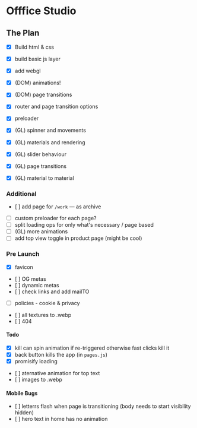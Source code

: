 # Offfice Studio

## The Plan

- [x] Build html & css
- [x] build basic js layer
- [x] add webgl
- [x] (DOM) animations!
- [x] (DOM) page transitions
- [x] router and page transition options
- [x] preloader

- [x] (GL) spinner and movements
- [x] (GL) materials and rendering

- [x] (GL) slider behaviour
- [x] (GL) page transitions

- [x] (GL) material to material

### Additional

- [ ] add page for `/work` — as archive
- [ ] custom preloader for each page?
- [ ] split loading ops for only what's necessary / page based
- [ ] (GL) more animations
- [ ] add top view toggle in product page (might be cool)

### Pre Launch

- [x] favicon
- [ ] OG metas
- [ ] dynamic metas
- [ ] check links and add mailTO
- [ ] policies - cookie & privacy
- [ ] all textures to .webp
- [ ] 404

#### Todo

- [x] kill can spin animation if re-triggered otherwise fast clicks kill it
- [x] back button kills the app (in `pages.js`)
- [x] promisify loading
- [ ] aternative animation for top text
- [ ] images to .webp

#### Mobile Bugs

- [ ] letterrs flash when page is transitioning (body needs to start visibility hidden)
- [ ] hero text in home has no animation
